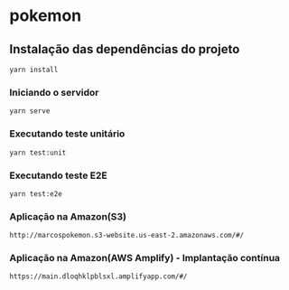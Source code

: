# pokemon

## Instalação das dependências do projeto
```
yarn install
```

### Iniciando o servidor
```
yarn serve
```
### Executando teste unitário
```
yarn test:unit
```

### Executando teste E2E
```
yarn test:e2e
```

### Aplicação na Amazon(S3)
```
http://marcospokemon.s3-website.us-east-2.amazonaws.com/#/
```

### Aplicação na Amazon(AWS Amplify) - Implantação contínua
```
https://main.dloqhklpblsxl.amplifyapp.com/#/
```
